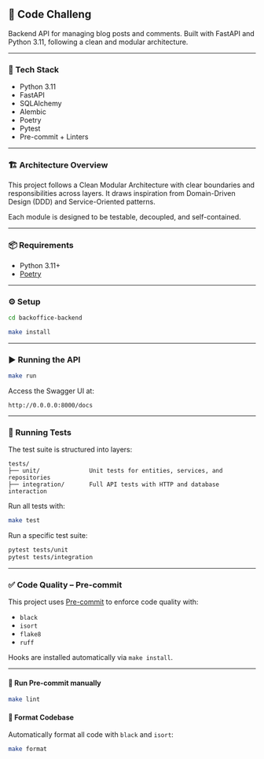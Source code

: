 ## 🧾 Code Challeng

Backend API for managing blog posts and comments. Built with FastAPI and Python 3.11, following a clean and modular architecture.


---

### 🚀 Tech Stack

* Python 3.11
* FastAPI
* SQLAlchemy
* Alembic
* Poetry
* Pytest
* Pre-commit + Linters

---

### 🏗️ Architecture Overview

This project follows a Clean Modular Architecture with clear boundaries and responsibilities across layers. It draws inspiration from Domain-Driven Design (DDD) and Service-Oriented patterns.

Each module is designed to be testable, decoupled, and self-contained.

---

### 📦 Requirements

* Python 3.11+
* [Poetry](https://python-poetry.org/docs/#installation)

---

### ⚙️ Setup

```bash
cd backoffice-backend

make install
```

---

### ▶️ Running the API

```bash
make run
```

Access the Swagger UI at:

```
http://0.0.0.0:8000/docs
```

---

### 🧪 Running Tests

The test suite is structured into layers:

```
tests/
├── unit/              Unit tests for entities, services, and repositories
├── integration/       Full API tests with HTTP and database interaction
```

Run all tests with:

```bash
make test
```

Run a specific test suite:

```bash
pytest tests/unit
pytest tests/integration
```

---

### ✅ Code Quality – Pre-commit

This project uses [Pre-commit](https://pre-commit.com/) to enforce code quality with:

* `black`
* `isort`
* `flake8`
* `ruff`

Hooks are installed automatically via `make install`.

---

#### 🧹 Run Pre-commit manually

```bash
make lint
```

#### 🎨 Format Codebase

Automatically format all code with `black` and `isort`:

```bash
make format
```
